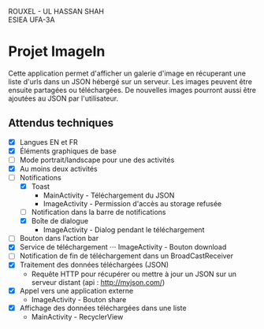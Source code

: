 ROUXEL - UL HASSAN SHAH<br/>
ESIEA UFA-3A


# Projet ImageIn

Cette application permet d'afficher un galerie d'image en récuperant une liste d'urls dans un JSON hébergé sur un serveur.
Les images peuvent être ensuite partagées ou téléchargées.
De nouvelles images pourront aussi être ajoutées au JSON par l'utilisateur.


## Attendus techniques

- [x] Langues EN et FR
- [x] Éléments graphiques de base
- [ ] Mode portrait/landscape pour une des activités
- [x] Au moins deux activités
- [ ] Notifications
    - [x] Toast
        - MainActivity - Téléchargement du JSON
        - ImageActivity - Permission d'accès au storage refusée
    - [ ] Notification dans la barre de notifications
    - [x] Boîte de dialogue
        - ImageActivity - Dialog pendant le téléchargement
- [ ] Bouton dans l’action bar
- [x] Service de téléchargement
  ⋅⋅⋅ ImageActivity - Bouton download
- [ ] Notification de fin de téléchargement dans un BroadCastReceiver
- [x] Traitement des données téléchargées (JSON)
    - Requête HTTP pour récupérer ou mettre à jour un JSON sur un serveur distant (api : http://myjson.com/)
- [x] Appel vers une application externe
    - ImageActivity - Bouton share
- [x] Affichage des données téléchargées dans une liste
    - MainActivity - RecyclerView